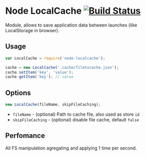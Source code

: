 

# Node LocalCache [![Build Status][ci-img]][ci]
[ci-img]:  https://travis-ci.org/glebmachine/node-localcache.svg
[ci]:      https://travis-ci.org/glebmachine/node-localcache

Module, allows to save application data between launches (like LocalStorage in browser).

## Usage

```js
var LocalCache = require('node-localcache');

cache = new LocalCache('.cache/filetocache.json');
cache.setItem('key', 'value');
cache.getItem('key'); // value
```

## Options
```js
new LocalCache(fileName, skipFileCaching);
```
- `fileName` - (optional) Path to cache file, also used as store `id`
- `skipFileCaching` - (optional) disable file cache, default `false`

## Perfomance
All FS manipulation agregating and applying 1 time per second.

